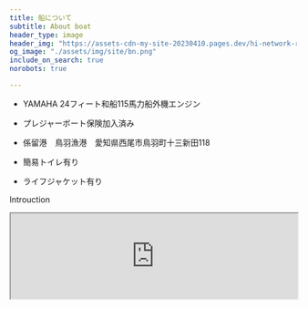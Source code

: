 ```yaml
---
title: 船について
subtitle: About boat
header_type: image
header_img: "https://assets-cdn-my-site-20230410.pages.dev/hi-network-repo.github.io/assets/image/IMG_3308.JPG"
og_image: "./assets/img/site/bn.png"
include_on_search: true
norobots: true

---
```


- YAMAHA 24フィート和船115馬力船外機エンジン

- プレジャーボート保険加入済み

- 係留港　鳥羽漁港　愛知県西尾市鳥羽町十三新田118

- 簡易トイレ有り

- ライフジャケット有り

Introuction

<iframe src="https://drive.google.com/file/d/1sMLdLAfUfnBDIVJLTzBPKiystm0mzOgf/preview" width="100%" allow="autoplay"></iframe>
